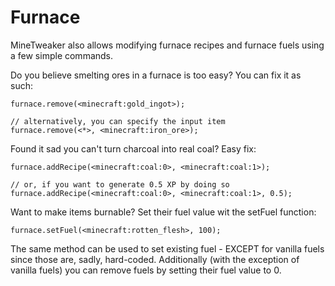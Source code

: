 # Furnace
MineTweaker also allows modifying furnace recipes and furnace fuels using a few simple commands.

Do you believe smelting ores in a furnace is too easy? You can fix it as such:

```zenscript
furnace.remove(<minecraft:gold_ingot>);

// alternatively, you can specify the input item
furnace.remove(<*>, <minecraft:iron_ore>);
```
Found it sad you can't turn charcoal into real coal? Easy fix:

```zenscript
furnace.addRecipe(<minecraft:coal:0>, <minecraft:coal:1>);

// or, if you want to generate 0.5 XP by doing so
furnace.addRecipe(<minecraft:coal:0>, <minecraft:coal:1>, 0.5);
```
Want to make items burnable? Set their fuel value wit the setFuel function:

```zenscript
furnace.setFuel(<minecraft:rotten_flesh>, 100);
```
The same method can be used to set existing fuel - EXCEPT for vanilla fuels since those are, sadly, hard-coded. Additionally (with the exception of vanilla fuels) you can remove fuels by setting their fuel value to 0.
